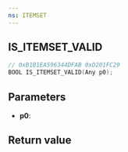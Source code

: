 ```yaml
---
ns: ITEMSET
---
```

## IS_ITEMSET_VALID

```c
// 0xB1B1EA596344DFAB 0xD201FC29
BOOL IS_ITEMSET_VALID(Any p0);
```


## Parameters
* **p0**: 

## Return value
